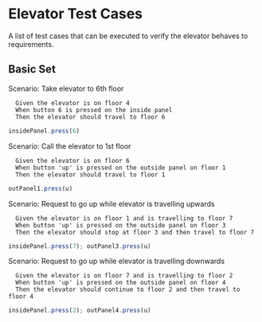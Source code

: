 # Elevator Test Cases

A list of test cases that can be executed to verify the elevator behaves to
requirements.

## Basic Set

Scenario: Take elevator to 6th floor
```
  Given the elevator is on floor 4
  When button 6 is pressed on the inside panel
  Then the elevator should travel to floor 6
```

```javascript
insidePanel.press(6)
```

Scenario: Call the elevator to 1st floor
```
  Given the elevator is on floor 6
  When button 'up' is pressed on the outside panel on floor 1
  Then the elevator should travel to floor 1
```

```javascript
outPanel1.press(u)
```

Scenario: Request to go up while elevator is travelling upwards
```
  Given the elevator is on floor 1 and is travelling to floor 7
  When button 'up' is pressed on the outside panel on floor 3
  Then the elevator should stop at floor 3 and then travel to floor 7
```

```javascript
insidePanel.press(7); outPanel3.press(u)
```

Scenario: Request to go up while elevator is travelling downwards
```
  Given the elevator is on floor 7 and is travelling to floor 2
  When button 'up' is pressed on the outside panel on floor 4
  Then the elevator should continue to floor 2 and then travel to floor 4
```

```javascript
insidePanel.press(2); outPanel4.press(u)
```
